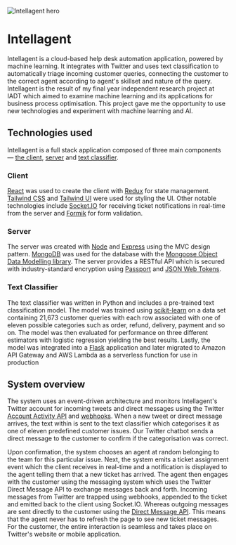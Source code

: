 ![Intellagent hero](https://user-images.githubusercontent.com/30879081/138469741-54ea0479-4e47-48cd-8737-8efc2f647a1f.jpeg)

# Intellagent

Intellagent is a cloud-based help desk automation application, powered by machine learning. It integrates with Twitter and uses text classification to automatically triage incoming customer queries, connecting the customer to the correct agent according to agent's skillset and nature of the query. Intellagent is the result of my final year independent research project at IADT which aimed to examine machine learning and its applications for business process optimisation. This project gave me the opportunity to use new technologies and experiment with machine learning and AI.

## Technologies used

Intellagent is a full stack application composed of three main components — [the client](https://github.com/r-freeman/intellagent-client), [server](https://github.com/r-freeman/intellagent-server) and [text classifier](https://github.com/r-freeman/intellagent-text-classifier/tree/lambda).

### Client

[React](https://reactjs.org/) was used to create the client with [Redux](https://redux.js.org/) for state management. [Tailwind CSS](https://tailwindcss.com/) and [Tailwind UI](https://tailwindui.com/) were used for styling the UI. Other notable technologies include [Socket.IO](https://socket.io/) for receiving ticket notifications in real-time from the server and [Formik](https://formik.org/) for form validation.

### Server

The server was created with [Node](https://nodejs.org/en/) and [Express](https://expressjs.com/) using the MVC design pattern. [MongoDB](https://www.mongodb.com/) was used for the database with the [Mongoose Object Data Modelling library](https://mongoosejs.com/). The server provides a RESTful API which is secured with industry-standard encryption using [Passport](http://www.passportjs.org/) and [JSON Web Tokens](https://jwt.io/).

### Text Classifier

The text classifier was written in Python and includes a pre-trained text classification model. The model was trained using [scikit-learn](https://scikit-learn.org/stable/) on a data set containing 21,673 customer queries with each row associated with one of eleven possible categories such as order, refund, delivery, payment and so on. The model was then evaluated for performance on three different estimators with logistic regression yielding the best results. Lastly, the model was integrated into a [Flask](https://flask.palletsprojects.com/en/2.0.x/) application and later migrated to Amazon API Gateway and AWS Lambda as a serverless function for use in production

## System overview

The system uses an event-driven architecture and monitors Intellagent's Twitter account for incoming tweets and direct messages using the Twitter [Account Activity API](https://developer.twitter.com/en/docs/twitter-api/enterprise/account-activity-api/overview) and [webhooks](https://developer.twitter.com/en/docs/twitter-api/enterprise/account-activity-api/guides/getting-started-with-webhooks). When a new tweet or direct message arrives, the text within is sent to the text classifier which categorises it as one of eleven predefined customer issues. Our Twitter chatbot sends a direct message to the customer to confirm if the categorisation was correct. 

Upon confirmation, the system chooses an agent at random belonging to the team for this particular issue. Next, the system emits a ticket assignment event which the client receives in real-time and a notification is displayed to the agent telling them that a new ticket has arrived. The agent then engages with the customer using the messaging system which uses the Twitter Direct Message API to exchange messages back and forth. Incoming messages from Twitter are trapped using webhooks, appended to the ticket and emitted back to the client using Socket.IO. Whereas outgoing messages are sent directly to the customer using the [Direct Message API](https://developer.twitter.com/en/docs/twitter-api/v1/direct-messages/api-features). This means that the agent never has to refresh the page to see new ticket messages. For the customer, the entire interaction is seamless and takes place on Twitter's website or mobile application.


